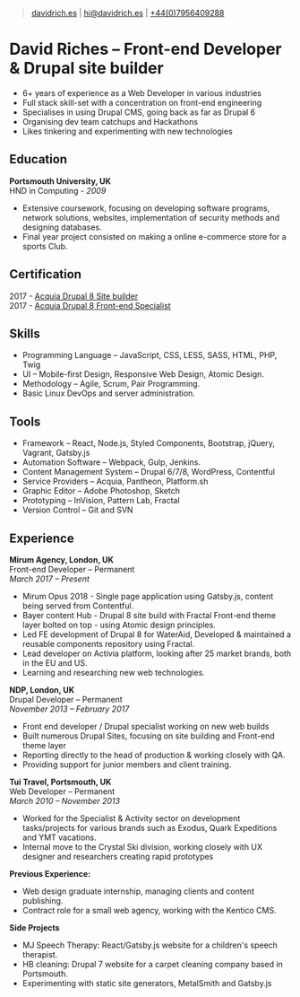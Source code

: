 > [davidrich.es](https://davidrich.es) |
[hi@davidrich.es](mailto:hi@davidrich.es) |
[+44(0)7956409288](tel:+447956409288)

# David Riches &ndash; Front-end Developer &amp; Drupal site builder
- 6+ years of experience as a Web Developer in various industries
- Full stack skill-set with a concentration on front-end engineering
- Specialises in using Drupal CMS, going back as far as Drupal 6
- Organising dev team catchups and Hackathons
- Likes tinkering and experimenting with new technologies

## Education
**Portsmouth University, UK**  
HND in Computing - *2009*  
- Extensive coursework, focusing on developing software programs, network solutions, websites, implementation of security methods and designing databases.
- Final year project consisted on making a online e-commerce store for a sports Club.  

## Certification
2017 - [Acquia Drupal 8 Site builder](https://certification.acquia.com/registry?fname=David&lname=Riches&city=&state=&country=&org=&exam=All)  
2017 - [Acquia Drupal 8 Front-end Specialist](https://certification.acquia.com/registry?fname=David&lname=Riches&city=&state=&country=&org=&exam=All)

## Skills
- Programming Language &ndash; JavaScript, CSS, LESS, SASS, HTML, PHP, Twig
- UI &ndash; Mobile-first Design, Responsive Web Design, Atomic Design.
- Methodology &ndash; Agile, Scrum, Pair Programming.
- Basic Linux DevOps and server administration.

## Tools
- Framework &ndash; React, Node.js, Styled Components, Bootstrap, jQuery, Vagrant, Gatsby.js
- Automation Software &ndash; Webpack, Gulp, Jenkins.
- Content Management System &ndash; Drupal 6/7/8, WordPress, Contentful
- Service Providers &ndash; Acquia, Pantheon, Platform.sh
- Graphic Editor &ndash; Adobe Photoshop, Sketch
- Prototyping &ndash; InVision, Pattern Lab, Fractal
- Version Control &ndash; Git and SVN

## Experience
**Mirum Agency, London, UK**  
Front-end Developer &ndash; Permanent   
*March 2017 &ndash; Present*  
- Mirum Opus 2018 - Single page application using Gatsby.js, content being served from Contentful.
- Bayer content Hub - Drupal 8 site build with Fractal Front-end theme layer bolted on top - using Atomic design principles.
- Led FE development of Drupal 8 for WaterAid, Developed & maintained a reusable components repository using Fractal.
- Lead developer on Activia platform, looking after 25 market brands, both in the EU and US.
- Learning and researching new web technologies.

**NDP, London, UK**  
Drupal Developer &ndash; Permanent  
*November 2013 &ndash; February 2017*  
- Front end developer / Drupal specialist working on new web builds
- Built numerous Drupal Sites, focusing on site building and Front-end theme layer
- Reporting directly to the head of production & working closely with QA.
- Providing support for junior members and client training.

**Tui Travel, Portsmouth, UK**  
Web Developer &ndash; Permanent  
*March 2010 &ndash; November 2013*  
- Worked for the Specialist & Activity sector on development tasks/projects for various brands such as Exodus, Quark Expeditions and YMT vacations.
- Internal move to the Crystal Ski division, working closely with UX designer and researchers creating rapid prototypes

**Previous Experience:**
- Web design graduate internship, managing clients and content publishing.
- Contract role for a small web agency, working with the Kentico CMS.

**Side Projects**
- MJ Speech Therapy: React/Gatsby.js website for a children's speech therapist.
- HB cleaning: Drupal 7 website for a carpet cleaning company based in Portsmouth.
- Experimenting with static site generators, MetalSmith and Gatsby.js

